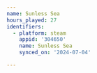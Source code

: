 ```yaml
---
name: Sunless Sea
hours_played: 27
identifiers:
  - platform: steam
    appid: '304650'
    name: Sunless Sea
    synced_on: '2024-07-04'

---
```

